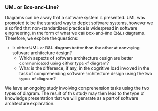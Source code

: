 ### UML or Box-and-Line?

Diagrams can be a way that a software system is presented. UML was promoted to be the standard way to depict software systems, however we also find that non-standardized practice is widespread in software eingineering, in the form of what we call box-and-line (B&L) diagrams. Therefore, we explore the questions:

- Is either UML or B&L diagram better than the other at conveying software architecture design?
    - Which aspects of software architecture design are better communicated using either type of diagram?
    - What is the difference, if any, in the cognitive load involved in the task of comprehending software architecture design using the two types of diagram?
 
We have an ongoing study involving comprehension tasks using the two types of diagram. The result of this study may then lead to the type of knowledge presentation that we will generate as a part of software architecture explanation.
